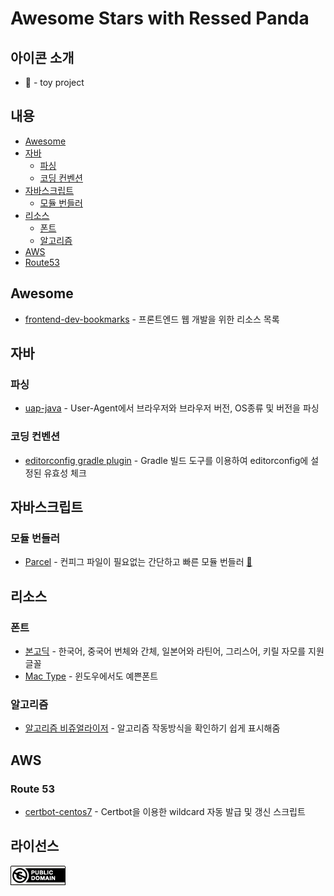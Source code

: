 Awesome Stars with Ressed Panda
=============

## 아이콘 소개
 - :rocket: - toy project

## 내용
 - [Awesome](#Awesome)
 - [자바](#자바)
   - [파싱](#파싱)
   - [코딩 컨벤션](#코딩-컨벤션)
 - [자바스크립트](#자바스크립트)
   - [모듈 번들러](#모듈-번들러)
 - [리소스](#리소스)
   - [폰트](#폰트)
   - [알고리즘](#알고리즘)
 - [AWS](#aws)
  - [Route53](#route-53)

## Awesome
 - [frontend-dev-bookmarks](https://github.com/dypsilon/frontend-dev-bookmarks) - 프론트엔드 웹 개발을 위한 리소스 목록
 
## 자바
### 파싱
 - [uap-java](https://github.com/ua-parser/uap-java) - User-Agent에서 브라우저와 브라우저 버전, OS종류 및 버전을 파싱
### 코딩 컨벤션
 - [editorconfig gradle plugin](https://github.com/ec4j/editorconfig-gradle-plugin#basic-usage) - Gradle 빌드 도구를 이용하여 editorconfig에 설정된 유효성 체크

## 자바스크립트
### 모듈 번들러
 - [Parcel](https://github.com/parcel-bundler/parcel) - 컨피그 파일이 필요없는 간단하고 빠른 모듈 번들러 [:rocket:](https://github.com/ressedpanda-archive/parcel-vue2-webapp)
 
## 리소스
### 폰트
 - [본고딕](https://github.com/adobe-fonts/source-han-sans) - 한국어, 중국어 번체와 간체, 일본어와 라틴어, 그리스어, 키릴 자모를 지원 글꼴
 - [Mac Type](https://github.com/snowie2000/mactype) - 윈도우에서도 예쁜폰트
### 알고리즘
 - [알고리즘 비쥬얼라이저](https://github.com/algorithm-visualizer/algorithm-visualizer) - 알고리즘 작동방식을 확인하기 쉽게 표시해줌

## AWS
### Route 53
 - [certbot-centos7](https://github.com/kimsejun2000/certbot-centos7) - Certbot을 이용한 wildcard 자동 발급 및 갱신 스크립트

## 라이선스
![CC0](./media/cc0.png)
